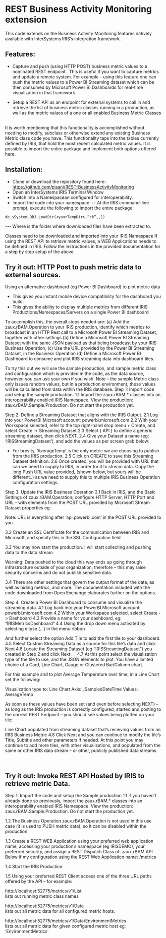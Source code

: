 # REST Business Activity Monitoring extension

This code extends on the Business Activity Monitoring features natively available with InterSystems IRIS’s integration framework. 

## Features:
* Capture and push (using HTTP POST) business metric values to a nominated REST endpoint. 
This is useful if you want to capture metrics and update a remote system. For example – using this feature one can push the metric values to a Power BI Streaming dataset which can be then consumed by Microsoft Power BI Dashboards for real-time visualization in that framework.

* Setup a REST API as an endpoint for external systems to call in and retrieve the list of business metric classes running in a production, as well as the metric values of a one or all enabled Business Metric Classes  


It is worth mentioning that this functionality is accomplished without needing to modify, subclass or otherwise extend any existing Business Metric class code you have. This functionality taps into the tables currently defined by IRIS, that hold the most recent calculated metric values. 
It is possible to import the entire package and implement both options offered here.


## Installation:
- Clone or download the repository found here:        https://github.com/pisani/REST-BusinessActivityMonitoring
- Open an InterSystems IRIS Terminal Window
- Switch into a Namespacean configured for interoperability.
- Import the code into your namespace:
-- At the IRIS command-line prompt, execute the following to import the entire package:
```
do $System.OBJ.LoadDir(<yourTempDir>,”ck”,,1)
```
--- Where <yourTempDir> is the folder where downloaded files have been extracted to.

Classes need to be downloaded and imported into your IRIS Namespace
If using the REST API to retrieve metric values, a WEB Applications needs to be defined in IRIS.
Follow the instructions in the provided documentation for a step by step setup of the above.  


## Try it out: HTTP Post to push metric data to external sources.
Using an alternative dashboard (eg Power BI Dashboard) to plot metric data
-	This gives you instant mobile device compatibility for the dashboard you build.
-	This gives the ability to display multiple metrics from different IRIS Productions/Namespaces/Servers on a single Power BI dashboard

To accomplish this, the overall steps needed are:
(a)	Add the zaux.rBAM.Operation to your IRIS production, identify which metrics to broadcast in an HTTP Rest call to a Microsoft Power BI Streaming Dataset, together with other settings
(b)	Define a Microsoft Power BI Streaming Dataset with the same JSON payload as that being broadcast by your IRIS Business Operation,
(c)	Use the URL provided by the Power BI Streaming Dataset, in the Business Operation
(d)	Define a Microsoft Power BI Dashboard to consume and plot IRIS streaming data into dashboard tiles.

To try this out we will use the sample production, and sample metric class and configuration which is provided in the code, as the data source, however, you can use your own if you wish. Note – the sample Metric class only issues random values, but in a production environment, these values will be calculated from data within the IRIS database.
Step 1:	Import code and setup the sample production.
1.1	Import the zaux.rBAM.* classes into an interoperability enabled IRIS Namespace. View the production: zaux.rBAM.Sample.Production. Do not start the production yet.

 

Step 2: Define a Streaming Dataset that aligns with the IRIS Output.
2.1	Log into your PowerBI Microsoft account:  powerbi.microsoft.com
2.2	With your Workspace selected, refer to the top right-hand drop menu + Create, and select Create -> Streaming Dataset
2.3	Select { API }  to define a generic streaming dataset, then click NEXT.
2.4	Give your Dataset a name (eg: ‘IRISStreamingDataset’), and add the values as per screen grab below:

 

* For brevity, ‘AverageTemp’ is the only metric we are choosing to publish from the IRIS production. 
2.5	Click on CREATE to save this Streaming Dataset definition.
2.6	Once created, you will be provided with URL that can we need to supply to IRIS, in order for it to stream data. Copy the long Push URL value provided, (shown below, but yours will be different..) as we need to supply this to multiple IRIS Business Operation configuration settings.

  


Step 3. Update the IRIS Business Operation
3.1	Back in IRIS, and the Basic Settings of zaux.rBAM.Operation;  configure HTTP Server, HTTP Port and URL – with elements from the POST URL provided by Microsoft Stream Dataset properties eg:

 

Note: URL is everything after ‘api.powerbi.com’ in the POST URL provided to you.

3.2	Create an SSL Certificate for the communication between IRIS and Microsoft, and specify this in the SSL Configuration field.

3.3	You may now start the production. I will start collecting and pushing data to the data stream. 

Warning: Data pushed to the cloud this way ends up going through infrastructure outside of your organization, therefore – this may raise security concerns and do not publish sensitive data.

3.4	There are other settings that govern the output format of the data, as well as hiding metrics, and more. The documentation included with the code downloaded from Open Exchange elaborates further on the options.

Step 4. Create a Power BI Dashboard to consume and visualize the streaming data.
4.1	Log back into your PowerBI Microsoft account:  powerbi.microsoft.com
4.2	Within your Workspace selected, select Create -> Dashboard
4.3	Provide a name for your dashboard, eg: “IRISMetricsDashboard”
4.4	Using the drop down menu activated by selecting elipse (…) in the menu ribbon
 
And further select the option Add Tile to add the first tile to your dashboard.
4.5	Select Custom Streaming Data as a source for this tile’s data and click Next
4.6	Locate the Streaming Dataset (eg “IRISStreamingDataset”) you created in Step 2 and click Next
 
4.7	At this point select the visualization type of the tile to use, and the JSON elements to plot.
You have a limited choice of a Card, Line Chart, Gauge or Clustered Bar/Column chart. 

For this example and to plot Average Temperature over time, in a Line Chart set the following:

Visualization type to:	Line Chart
Axis:			_SampledDateTime
Values:  		AverageTemp
 
As soon as these values have been set (and even before selecting NEXT) – as long as the IRIS production is  correctly configured, started and posting to the correct REST Endpoint – you should see values being plotted on your tile:
 

Line Chart populated from streaming dataset that’s receiving values from an IRIS Business Metric
4.8	Click Next and you can continue to modify the tile’s Title, Subtitle and other parameters if needed.  At this point you may continue to add more tiles, with other visualisations, and populated from the same or other IRIS data stream – or other, publicly published data streams.

 
## Try it out: Invoke REST API Hosted by IRIS to retrieve metric Data. 
Step 1:	Import the code and setup the Sample production
1.1	If you haven’t already done so previously, import the zaux.rBAM.* classes into an interoperability enabled IRIS Namespace. View the production: zaux.rBAM.Sample.Production. Do not start the production yet.

1.2	The Business Operation zaux.rBAM.Operation is not used in this use case (it is used to PUSH metric data), so it can be disabled within the production.

1.3	Create a REST WEB Application using your preferred web application name, accessing your production’s namespace (eg IRISDEMO), your preferred security, and assign a REST Dispatch Class of: zaux.rBAM.API
Below if my configuration using the REST Web Application name:  /metrics
 
1.4	Start the IRIS Production

1.5	Using your preferred REST Client access one of the three URL paths offered by the API – for example:

http://localhost:52775/metrics/v1/List			
lists out running metric class names

http://localhost:52775/metrics/v1/Data	
lists out all metric data for all configured metric hosts.

http://localhost:52775/metrics/v1/Data/EnvironmentMetrics	
lists out all metric data for given configured metric host eg: ‘EnvironmentMetrics’
